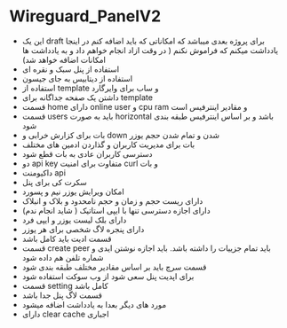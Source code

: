 # Wireguard_PanelV2

- این یک draft برای پروژه بعدی میباشد که امکاناتی که باید اضافه کنم در اینجا یادداشت میکنم که فراموش نکنم ( در وقت ازاد انجام خواهم داد و به یادداشت ها امکانات اضافه خواهد شد)
- استفاده از پنل سبک و نقره ای
- استفاده از دیتابیس به جای جیسون
- استفاده از template و ساب برای وایرگارد
- داشتن یک صفحه جداگانه برای template
- قسمت home دارای online user و cpu ram و مقادیر اینترفیس است
- قسمت users باید به صورت horizontal باشد و بر اساس اینترفیس طبقه بندی شود
- بات برای کزارش خرابی و down شدن و تمام شدن حجم یوزر
- بات برای مدیریت کاربران و گذاردن ادمین های مختلف
- دسترسی کاربران عادی به بات قطع شود
- دو api key متفاوت برای امنیت curl و بات
- داکیومنت api
- سکرت کی برای پنل
- امکان ویرایش یوزر نیم و پسورد
- دارای ریست حجم و زمان و حجم نامحدود و بلاک و انبلاک
- دارای اجازه دسترسی تنها با ایپی استاتیک ( شاید انجام ندم)
- دارای بلک لیست یوزر و ایپی فرد
- دارای پنجره لاگ شخصی برای هر یوزر
- قسمت ادیت باید کامل باشد
- قسمت create peer باید تمام جزییات را داشته باشد. باید اجازه نوشتن ایدی و شماره تلفن هم داده شود
- قسمت سرچ باید بر اساس مقادیر مختلف طبقه بندی شود
- برای اپدیت پنل سعی شود از وب سوکت استفاده شود
- قسمت setting کامل باشد
- قسمت لاگ پنل جدا باشد
- مورد های دیگر بعدا به یادداشت اضافه میشود
- دارای clear cache اجباری
